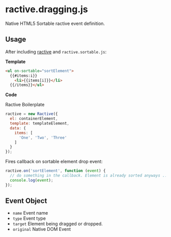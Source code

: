 # ractive.dragging.js

Native HTML5 Sortable ractive event definition.

## Usage

After including [ractive](https://github.com/Rich-Harris/Ractive) and `ractive.sortable.js`:

**Template**

```html
<ul on-sortable="sortElement">
  {{#items:i}}
    <li>{{items[i]}}</li>
  {{/items}}</ul>
```   

**Code**

Ractive Boilerplate

```js
ractive = new Ractive({
  el: containerElement,
  template: templateElement,
  data: {
    items: [
      'One', 'Two', 'Three'
    ]
  }
});
```
            
Fires callback on sortable element drop event:

```js
ractive.on('sortElement', function (event) {
  // do something in the callback. Element is already sorted anyways ...
  console.log(event);
});
```

## Event Object

- `name` Event name
- `type` Event type
- `target` Element being dragged or dropped.
- `original` Native DOM Event
